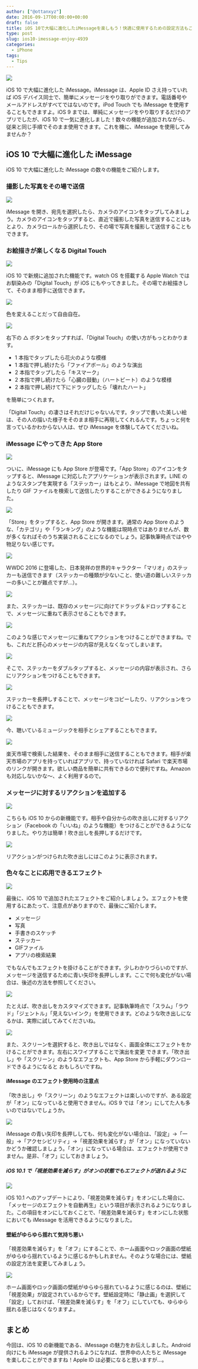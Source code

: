 ```yaml
---
author: ["@ottanxyz"]
date: 2016-09-17T00:00:00+00:00
draft: false
title: iOS 10で大幅に進化したiMessageを楽しもう！快適に使用するための設定方法もご紹介
type: post
slug: ios10-imessage-enjoy-4939
categories:
  - iPhone
tags:
  - Tips
---
```


![](160917-57dd2b2ca35bc.jpg)

iOS 10 で大幅に進化した iMessage。iMessage は、Apple ID さえ持っていれば iOS デバイス同士で、簡単にメッセージをやり取りができます。電話番号やメールアドレスがすべてではないのです。iPod Touch でも iMessage を使用することもできますよ。iOS 9 までは、単純にメッセージをやり取りするだけのアプリでしたが、iOS 10 で一気に進化しました！数々の機能が追加されながら、従来と同じ手順でそのまま使用できます。これを機に、iMessage を使用してみませんか？

## iOS 10 で大幅に進化した iMessage

iOS 10 で大幅に進化した iMessage の数々の機能をご紹介します。

### 撮影した写真をその場で送信

![](160917-57dd2b3429cc5.png)

iMessage を開き、宛先を選択したら、カメラのアイコンをタップしてみましょう。カメラのアイコンをタップすると、直近で撮影した写真を送信することはもとより、カメラロールから選択したり、その場で写真を撮影して送信することもできます。

### お絵描きが楽しくなる Digital Touch

![](160917-57dd2b3958727.png)

iOS 10 で新規に追加された機能です。watch OS を搭載する Apple Watch ではお馴染みの「Digital Touch」が iOS にもやってきました。その場でお絵描きして、そのまま相手に送信できます。

![](160917-57dd2b3f05361.png)

色を変えることだって自由自在。

![](160917-57dd2b44915d5.png)

右下の △ ボタンをタップすれば、「Digital Touch」の使い方がもっとわかります。

- 1 本指でタップしたら花火のような模様
- 1 本指で押し続けたら「ファイアボール」のような演出
- 2 本指でタップしたら「キスマーク」
- 2 本指で押し続けたら「心臓の鼓動」（ハートビート）のような模様
- 2 本指で押し続けて下にドラッグしたら「壊れたハート」

を簡単につくれます。

「Digital Touch」の凄さはそれだけじゃないんです。タップで書いた美しい絵は、その人の描いた様子をそのまま相手に再現してくれるんです。ちょっと何を言っているかわからない人は、ぜひ iMessage を体験してみてくださいね。

### iMessage にやってきた App Store

![](160917-57dd2b4a03c7c.png)

ついに、iMessage にも App Store が登場です。「App Store」のアイコンをタップすると、iMessage に対応したアプリケーションが表示されます。LINE のようなスタンプを実現する「ステッカー」はもとより、iMessage で地図を共有したり GIF ファイルを検索して送信したりすることができるようになりました。

![](160917-57dd2b4f8e784.png)

「Store」をタップすると、App Store が開きます。通常の App Store のような、「カテゴリ」や「ランキング」のような機能は現時点ではありませんが、数が多くなればそのうち実装されることになるのでしょう。記事執筆時点ではやや物足りない感じです。

![](160917-57dd2b54c8d5c.png)

WWDC 2016 に登場した、日本発祥の世界的キャラクター「マリオ」のステッカーも送信できます（ステッカーの種類が少ないこと、使い道の難しいステッカーの多いことが難点ですが…）。

![](160920-57e12e143bcbe.png)

また、ステッカーは、既存のメッセージに向けてドラッグ＆ドロップすることで、メッセージに重ねて表示させることもできます。

![](160920-57e12e1c157dc.png)

このような感じでメッセージに重ねてアクションをつけることができますね。でも、これだと肝心のメッセージの内容が見えなくなってしまいます。

![](160920-57e12e2222b15.png)

そこで、ステッカーをダブルタップすると、メッセージの内容が表示され、さらにリアクションをつけることもできます。

![](160920-57e12e289536d.png)

ステッカーを長押しすることで、メッセージをコピーしたり、リアクションをつけることもできます。

![](160917-57dd2b5a87aad.png)

今、聴いているミュージックを相手とシェアすることもできます。

![](160917-57dd2b609bb4a.png)

楽天市場で検索した結果を、そのまま相手に送信することもできます。相手が楽天市場のアプリを持っていればアプリで、持っていなければ Safari で楽天市場のリンクが開きます。欲しい商品を簡単に共有できるので便利ですね。Amazon も対応しないかな〜、よく利用するので。

### メッセージに対するリアクションを追加する

![](160918-57ddf6d536700.png)

こちらも iOS 10 からの新機能です。相手や自分からの吹き出しに対するリアクション（Facebook の「いいね」のような機能）をつけることができるようになりました。やり方は簡単！吹き出しを長押しするだけです。

![](160918-57ddf6dd0b3fe.png)

リアクションがつけられた吹き出しにはこのように表示されます。

### 色々なことに応用できるエフェクト

![](160917-57dd2b66e6304.png)

最後に、iOS 10 で追加されたエフェクトをご紹介しましょう。エフェクトを使用するにあたって、注意点がありますので、最後にご紹介します。

* メッセージ
* 写真
* 手書きのスケッチ
* ステッカー
* GIFファイル
* アプリの検索結果

でもなんでもエフェクトを掛けることができます。少しわかりづらいのですが、メッセージを送信するために青い矢印を長押しします。ここで何も変化がない場合は、後述の方法を参照してください。

![](160917-57dd2b6de9df1.png)

たとえば、吹き出しをカスタマイズできます。記事執筆時点で「スラム」「ラウド」「ジェントル」「見えないインク」を使用できます。どのような吹き出しになるかは、実際に試してみてくださいね。

![](160917-57dd2b7641edd.png)

また、スクリーンを選択すると、吹き出しではなく、画面全体にエフェクトをかけることができます。左右にスワイプすることで演出を変更  できます。「吹き出し」や「スクリーン」のようなエフェクトも、App Store から手軽にダウンロードできるようになると  おもしろいですね。

#### iMessage のエフェクト使用時の注意点

「吹き出し」や「スクリーン」のようなエフェクトは楽しいのですが、ある設定が「オン」になっていると使用できません。iOS 9 では「オン」にしてた人も多いのではないでしょうか。

![](160917-57dd2b7d96e99.png)

iMessage の青い矢印を長押ししても、何も変化がない場合は、「設定」→「一般」→「アクセシビリティ」→「視差効果を減らす」が「オン」になっていないかどうか確認しましょう。「オン」になっている場合は、エフェクトが使用できません。是非、「オフ」にしておきましょう。

##### iOS 10.1 で「視差効果を減らす」がオンの状態でもエフェクトが送れるように

![](161026-58109c67cc966.png)

iOS 10.1 へのアップデートにより、「視差効果を減らす」をオンにした場合に、「メッセージのエフェクトを自動再生」という項目が表示されるようになりました。この項目をオンにしておくことで、「視差効果を減らす」をオンにした状態においても iMessage を活用できるようになりました。

#### 壁紙がゆらゆら揺れて気持ち悪い

「視差効果を減らす」を「オフ」にすることで、ホーム画面やロック画面の壁紙がゆらゆら揺れているように感じるかもしれません。そのような場合には、壁紙の設定方法を変更してみましょう。

![](160917-57dd31425339c.png)

ホーム画面やロック画面の壁紙がゆらゆら揺れているように感じるのは、壁紙に「視差効果」が設定されているからです。壁紙設定時に「静止画」を選択して「設定」しておけば、「視差効果を減らす」を「オフ」にしていても、ゆらゆら揺れる感じはなくなりますよ。

## まとめ

今回は、iOS 10 の新機能である、iMessage の魅力をお伝えしました。Android 向けにも iMessage が提供されるようになれば、世界中の人たちと iMessage を楽しむことができますね！Apple ID は必要になると思いますが…。

